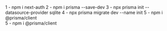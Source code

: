 1 - npm i next-auth
2 - npm i prisma --save-dev
3 - npx prisma init --datasource-provider sqlite
4 - npx prisma migrate dev --name init
5 - npm i @prisma/client   
5 - npm i @prisma/client   
